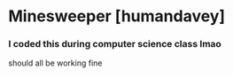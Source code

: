# Minesweeper [humandavey]
### I coded this during computer science class lmao

should all be working fine
